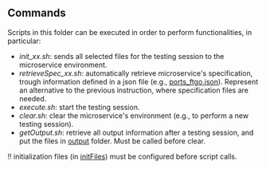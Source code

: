 ## Commands

Scripts in this folder can be executed in order to perform functionalities, in particular:

  - *init_xx.sh*: sends all selected files for the testing session to the microservice environment.
  - *retrieveSpec_xx.sh*: automatically retrieve microservice's specification, trough information defined in a json file (e.g., [ports_ftgo.json](https://github.com/uDEVOPS2020/uTest/blob/main/uTest/clientCommands/initFiles/ports_ftgo.json)). Represent an alternative to the previous instruction, where specification files are needed.
  - *execute.sh*: start the testing session.
  - *clear.sh*: clear the microservice's environment (e.g., to perform a new testing session).
  - *getOutput.sh*: retrieve all output information after a testing session, and put the files in [output](https://github.com/uDEVOPS2020/uTest/tree/main/uTest/clientCommands/output) folder. Must be called before clear.

!! initialization files (in [initFiles](https://github.com/uDEVOPS2020/uTest/tree/main/uTest/clientCommands/initFiles)) must be configured before script calls.
